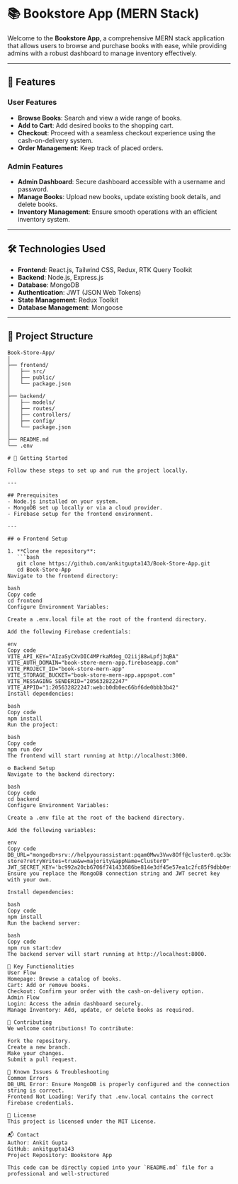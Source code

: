 # 📚 Bookstore App (MERN Stack)

Welcome to the **Bookstore App**, a comprehensive MERN stack application that allows users to browse and purchase books with ease, while providing admins with a robust dashboard to manage inventory effectively.

---

## 📜 Features

### User Features
- **Browse Books**: Search and view a wide range of books.
- **Add to Cart**: Add desired books to the shopping cart.
- **Checkout**: Proceed with a seamless checkout experience using the cash-on-delivery system.
- **Order Management**: Keep track of placed orders.

### Admin Features
- **Admin Dashboard**: Secure dashboard accessible with a username and password.
- **Manage Books**: Upload new books, update existing book details, and delete books.
- **Inventory Management**: Ensure smooth operations with an efficient inventory system.

---

## 🛠️ Technologies Used

- **Frontend**: React.js, Tailwind CSS, Redux, RTK Query Toolkit
- **Backend**: Node.js, Express.js
- **Database**: MongoDB
- **Authentication**: JWT (JSON Web Tokens)
- **State Management**: Redux Toolkit
- **Database Management**: Mongoose

---

## 📂 Project Structure

```plaintext
Book-Store-App/
│
├── frontend/
│   ├── src/
│   ├── public/
│   └── package.json
│
├── backend/
│   ├── models/
│   ├── routes/
│   ├── controllers/
│   ├── config/
│   └── package.json
│
├── README.md
└── .env

# 🚀 Getting Started

Follow these steps to set up and run the project locally.

---

## Prerequisites
- Node.js installed on your system.
- MongoDB set up locally or via a cloud provider.
- Firebase setup for the frontend environment.

---

## ⚙️ Frontend Setup

1. **Clone the repository**:
   ```bash
   git clone https://github.com/ankitgupta143/Book-Store-App.git
   cd Book-Store-App
Navigate to the frontend directory:

bash
Copy code
cd frontend
Configure Environment Variables:

Create a .env.local file at the root of the frontend directory.

Add the following Firebase credentials:

env
Copy code
VITE_API_KEY="AIzaSyCXvDIC4MPrkaMdeg_O2iij88wLpfj3qBA"
VITE_AUTH_DOMAIN="book-store-mern-app.firebaseapp.com"
VITE_PROJECT_ID="book-store-mern-app"
VITE_STORAGE_BUCKET="book-store-mern-app.appspot.com"
VITE_MESSAGING_SENDERID="205632822247"
VITE_APPID="1:205632822247:web:b0db0ec66bf6de0bbb3b42"
Install dependencies:

bash
Copy code
npm install
Run the project:

bash
Copy code
npm run dev
The frontend will start running at http://localhost:3000.

⚙️ Backend Setup
Navigate to the backend directory:

bash
Copy code
cd backend
Configure Environment Variables:

Create a .env file at the root of the backend directory.

Add the following variables:

env
Copy code
DB_URL="mongodb+srv://helpyourassistant:pqam0Mwv3Vwv8Off@cluster0.qc3bq.mongodb.net/book-store?retryWrites=true&w=majority&appName=Cluster0"
JWT_SECRET_KEY='bc992a20cb6706f741433686be814e3df45e57ea1c2fc85f9dbb0ef7df12308a669bfa7c976368ff32e32f6541480ce9ec1b122242f9b1257ab669026aeaf16'
Ensure you replace the MongoDB connection string and JWT secret key with your own.

Install dependencies:

bash
Copy code
npm install
Run the backend server:

bash
Copy code
npm run start:dev
The backend server will start running at http://localhost:8000.

🌟 Key Functionalities
User Flow
Homepage: Browse a catalog of books.
Cart: Add or remove books.
Checkout: Confirm your order with the cash-on-delivery option.
Admin Flow
Login: Access the admin dashboard securely.
Manage Inventory: Add, update, or delete books as required.

🤝 Contributing
We welcome contributions! To contribute:

Fork the repository.
Create a new branch.
Make your changes.
Submit a pull request.

🐛 Known Issues & Troubleshooting
Common Errors
DB_URL Error: Ensure MongoDB is properly configured and the connection string is correct.
Frontend Not Loading: Verify that .env.local contains the correct Firebase credentials.

📜 License
This project is licensed under the MIT License.

📬 Contact
Author: Ankit Gupta
GitHub: ankitgupta143
Project Repository: Bookstore App

This code can be directly copied into your `README.md` file for a professional and well-structured 
